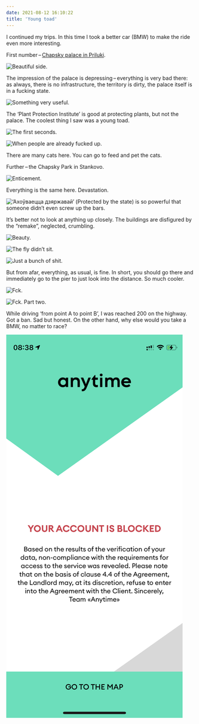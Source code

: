 ```yaml
---
date: 2021-08-12 16:10:22
title: 'Young toad'
---
```


I continued my trips. In this time I took a better car (BMW) to make the ride even more interesting.

First
number – [Chapsky palace in Priluki](<https://ru.wikipedia.org/wiki/%D0%94%D0%B2%D0%BE%D1%80%D0%B5%D1%86_%D0%A7%D0%B0%D0%BF%D1%81%D0%BA%D0%B8%D1%85_(%D0%9F%D1%80%D0%B8%D0%BB%D1%83%D0%BA%D0%B8)>).

![Beautiful side.](IMG_0699.jpg)

The impression of the palace is depressing – everything is very bad there: as always, there is no
infrastructure, the territory is dirty, the palace itself is in a fucking state.

![Something very useful.](IMG_0686.jpg)

The ‘Plant Protection Institute’ is good at protecting plants, but not the palace. The coolest thing
I saw was a young toad.

![The first seconds.](IMG_0694.jpg)

![When people are already fucked up.](IMG_0695.jpg)

There are many cats here. You can go to feed and pet the cats.

Further – the Chapsky Park in Stankovo.

![Enticement.](IMG_0729.jpg)

Everything is the same here. Devastation.

![‘Ахоўваецца дзяржавай’ (Protected by the state) is so powerful that someone didn’t even screw up the bars.](IMG_0731.jpg)

It’s better not to look at anything up closely. The buildings are disfigured by the “remake”,
neglected, crumbling.

![Beauty.](IMG_0739.jpg)

![The fly didn’t sit.](IMG_0753.jpg)

![Just a bunch of shit.](IMG_0740.jpg)

But from afar, everything, as usual, is fine. In short, you should go there and immediately go to
the pier to just look into the distance. So much cooler.

![Fck.](IMG_0755.jpg)

![Fck. Part two.](IMG_0757.jpg)

While driving ‘from point A to point B’, I was reached 200 on the highway. Got a ban. Sad but
honest. On the other hand, why else would you take a BMW, no matter to race?

![Breaking news.](IMG_0771.PNG)
